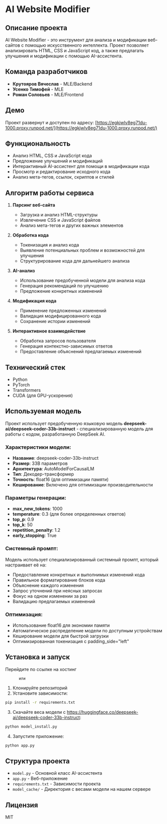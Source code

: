 # AI Website Modifier

## Описание проекта
AI Website Modifier - это инструмент для анализа и модификации веб-сайтов с помощью искусственного интеллекта. Проект позволяет анализировать HTML, CSS и JavaScript код, а также предлагать улучшения и модификации с помощью AI-ассистента.

## Команда разработчиков
- **Крутояров Вячеслав** - MLE/Backend
- **Усенко Тимофей** - MLE
- **Роман Соловьев** - MLE/Frontend

## Демо
Проект развернут и доступен по адресу: [https://egkjwlv8eg71du-1000.proxy.runpod.net/](https://egkjwlv8eg71du-1000.proxy.runpod.net/)

## Функциональность
- Анализ HTML, CSS и JavaScript кода
- Предложение улучшений и модификаций
- Интерактивный AI-ассистент для помощи в модификации кода
- Просмотр и редактирование исходного кода
- Анализ мета-тегов, ссылок, скриптов и стилей

## Алгоритм работы сервиса
1. **Парсинг веб-сайта**
   - Загрузка и анализ HTML-структуры
   - Извлечение CSS и JavaScript файлов
   - Анализ мета-тегов и других важных элементов

2. **Обработка кода**
   - Токенизация и анализ кода
   - Выявление потенциальных проблем и возможностей для улучшения
   - Структурирование кода для дальнейшего анализа

3. **AI-анализ**
   - Использование предобученной модели для анализа кода
   - Генерация рекомендаций по улучшению
   - Предложение конкретных изменений

4. **Модификация кода**
   - Применение предложенных изменений
   - Валидация модифицированного кода
   - Сохранение истории изменений

5. **Интерактивное взаимодействие**
   - Обработка запросов пользователя
   - Генерация контекстно-зависимых ответов
   - Предоставление объяснений предлагаемых изменений

## Технический стек
- Python
- PyTorch
- Transformers
- CUDA (для GPU-ускорения)

## Используемая модель
Проект использует предобученную языковую модель **deepseek-ai/deepseek-coder-33b-instruct** - специализированную модель для работы с кодом, разработанную DeepSeek AI.

### Характеристики модели:
- **Название**: deepseek-coder-33b-instruct
- **Размер**: 33B параметров
- **Архитектура**: AutoModelForCausalLM
- **Тип**: Декодер-трансформер
- **Точность**: float16 (для оптимизации памяти)
- **Кеширование**: Включено для оптимизации производительности

### Параметры генерации:
- **max_new_tokens**: 1000
- **temperature**: 0.3 (для более определенных ответов)
- **top_p**: 0.9
- **top_k**: 50
- **repetition_penalty**: 1.2
- **early_stopping**: True

### Системный промпт:
Модель использует специализированный системный промпт, который настраивает её на:
- Предоставление конкретных и выполнимых изменений кода
- Правильное форматирование блоков кода
- Объяснение каждого изменения
- Запрос уточнений при неясных запросах
- Фокус на одном изменении за раз
- Валидацию предлагаемых изменений

### Оптимизация:
- Использование float16 для экономии памяти
- Автоматическое распределение модели по доступным устройствам
- Кеширование модели для быстрой загрузки
- Оптимизированная токенизация с padding_side="left"

## Установка и запуск

Перейдите по ссылке на хостинг

          или 

1. Клонируйте репозиторий
2. Установите зависимости:
```bash
pip install -r requirements.txt
```
3. Скачайте веса модели с https://huggingface.co/deepseek-ai/deepseek-coder-33b-instruct:

```bash
python model_install.py
```

4. Запустите приложение:
```bash
python app.py
```

## Структура проекта
- `model.py` - Основной класс AI-ассистента
- `app.py` - Веб-приложение
- `requirements.txt` - Зависимости проекта
- `model_cache/` - Директория с весами модели на нашем сервере

## Лицензия
MIT 

